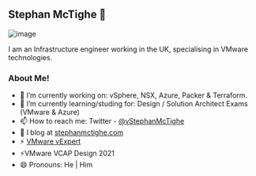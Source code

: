 ## Stephan McTighe 👋
![image](https://user-images.githubusercontent.com/65562694/152142618-0ff49d34-6049-4d36-82cd-7734c44de4b9.png)

I am an Infrastructure engineer working in the UK, specialising in VMware technologies.  

### About Me!
- 🔭 I’m currently working on: vSphere, NSX, Azure, Packer & Terraform.
- 🌱 I’m currently learning/studing for: Design / Solution Architect Exams (VMware & Azure)
- 📫 How to reach me: Twitter - [@vStephanMcTighe](https://twitter.com/vStephanMcTighe)
- 💬 I blog at [stephanmctighe.com](stephanmctighe.com)
- ⚡ [VMware vExpert](https://vexpert.vmware.com/directory/6613)
- ⚡VMware VCAP Design 2021
- 😄 Pronouns: He | Him

<!--
**smctighevcp/smctighevcp** is a ✨ _special_ ✨ repository because its `README.md` (this file) appears on your GitHub profile.

Here are some ideas to get you started:

- 🔭 I’m currently working on ...
- 🌱 I’m currently learning ...
- 👯 I’m looking to collaborate on ...
- 🤔 I’m looking for help with ...
- 💬 Ask me about ...
- 📫 How to reach me: ...
- 😄 Pronouns: ...
- ⚡ Fun fact: ...
-->
